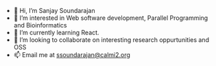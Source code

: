 - 👋 Hi, I’m Sanjay Soundarajan
- 👀 I’m interested in Web software development, Parallel Programming and Bioinformatics
- 🌱 I’m currently learning React.
- 💞️ I’m looking to collaborate on interesting research oppurtunities and OSS
- 📫 Email me at ssoundarajan@calmi2.org

<!---
megasanjay/megasanjay is a ✨ special ✨ repository because its `README.md` (this file) appears on your GitHub profile.
You can click the Preview link to take a look at your changes.
--->
